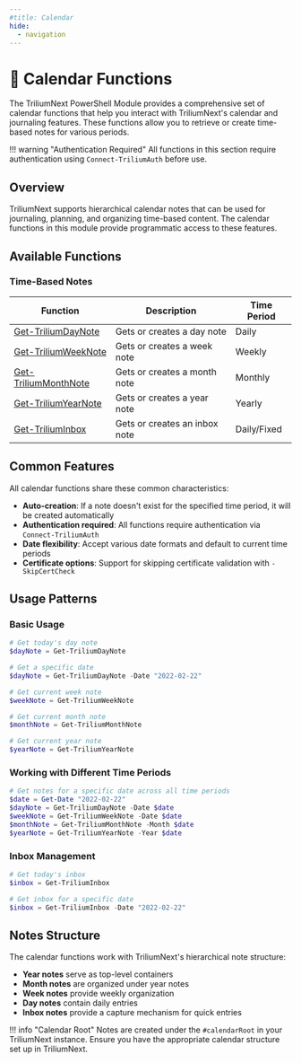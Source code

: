 ```yaml
---
#title: Calendar
hide:
  - navigation
---
```


# 📅 Calendar Functions

The TriliumNext PowerShell Module provides a comprehensive set of calendar functions that help you interact with TriliumNext's calendar and journaling features. These functions allow you to retrieve or create time-based notes for various periods.

!!! warning "Authentication Required"
    All functions in this section require authentication using `Connect-TriliumAuth` before use.

## Overview

TriliumNext supports hierarchical calendar notes that can be used for journaling, planning, and organizing time-based content. The calendar functions in this module provide programmatic access to these features.

## Available Functions

### Time-Based Notes

| Function | Description | Time Period |
|----------|-------------|-------------|
| [Get-TriliumDayNote](Get-TriliumDayNote.md) | Gets or creates a day note | Daily |
| [Get-TriliumWeekNote](Get-TriliumWeekNote.md) | Gets or creates a week note | Weekly |
| [Get-TriliumMonthNote](Get-TriliumMonthNote.md) | Gets or creates a month note | Monthly |
| [Get-TriliumYearNote](Get-TriliumYearNote.md) | Gets or creates a year note | Yearly |
| [Get-TriliumInbox](Get-TriliumInbox.md) | Gets or creates an inbox note | Daily/Fixed |

## Common Features

All calendar functions share these common characteristics:

- **Auto-creation**: If a note doesn't exist for the specified time period, it will be created automatically
- **Authentication required**: All functions require authentication via `Connect-TriliumAuth`
- **Date flexibility**: Accept various date formats and default to current time periods
- **Certificate options**: Support for skipping certificate validation with `-SkipCertCheck`

## Usage Patterns

### Basic Usage

```powershell
# Get today's day note
$dayNote = Get-TriliumDayNote

# Get a specific date
$dayNote = Get-TriliumDayNote -Date "2022-02-22"

# Get current week note
$weekNote = Get-TriliumWeekNote

# Get current month note
$monthNote = Get-TriliumMonthNote

# Get current year note
$yearNote = Get-TriliumYearNote
```

### Working with Different Time Periods

```powershell
# Get notes for a specific date across all time periods
$date = Get-Date "2022-02-22"
$dayNote = Get-TriliumDayNote -Date $date
$weekNote = Get-TriliumWeekNote -Date $date
$monthNote = Get-TriliumMonthNote -Month $date
$yearNote = Get-TriliumYearNote -Year $date
```

### Inbox Management

```powershell
# Get today's inbox
$inbox = Get-TriliumInbox

# Get inbox for a specific date
$inbox = Get-TriliumInbox -Date "2022-02-22"
```

## Notes Structure

The calendar functions work with TriliumNext's hierarchical note structure:

- **Year notes** serve as top-level containers
- **Month notes** are organized under year notes
- **Week notes** provide weekly organization
- **Day notes** contain daily entries
- **Inbox notes** provide a capture mechanism for quick entries

!!! info "Calendar Root"
    Notes are created under the `#calendarRoot` in your TriliumNext instance. Ensure you have the appropriate calendar structure set up in TriliumNext.